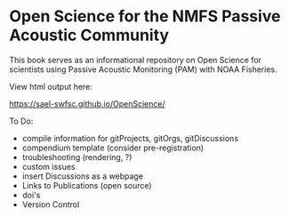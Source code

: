 # Open Science for the NMFS Passive Acoustic Community

This book serves as an informational repository on Open Science for scientists using Passive Acoustic Monitoring (PAM) with NOAA Fisheries.


View html output here:

<https://sael-swfsc.github.io/OpenScience/>



To Do:
- compile information for gitProjects, gitOrgs, gitDiscussions
- compendium template (consider pre-registration)
- troubleshooting (rendering, ?)
- custom issues
- insert Discussions as a webpage
- Links to Publications (open source)
- doi's
- Version Control
